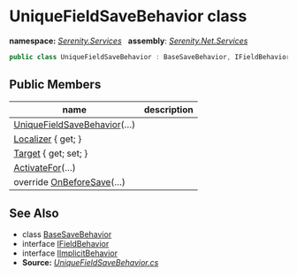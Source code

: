# UniqueFieldSaveBehavior class
**namespace:** *[Serenity.Services](../README.md#serenity.services-namespace)*   **assembly**: *[Serenity.Net.Services](../README.md)*

```csharp
public class UniqueFieldSaveBehavior : BaseSaveBehavior, IFieldBehavior, IImplicitBehavior
```

## Public Members

| name | description |
| --- | --- |
| [UniqueFieldSaveBehavior](UniqueFieldSaveBehavior/UniqueFieldSaveBehavior.md)(…) |  |
| [Localizer](UniqueFieldSaveBehavior/Localizer.md) { get; } |  |
| [Target](UniqueFieldSaveBehavior/Target.md) { get; set; } |  |
| [ActivateFor](UniqueFieldSaveBehavior/ActivateFor.md)(…) |  |
| override [OnBeforeSave](UniqueFieldSaveBehavior/OnBeforeSave.md)(…) |  |

## See Also

* class [BaseSaveBehavior](BaseSaveBehavior.md)
* interface [IFieldBehavior](IFieldBehavior.md)
* interface [IImplicitBehavior](IImplicitBehavior.md)
* **Source:** *[UniqueFieldSaveBehavior.cs](https://github.com/serenity-is/Serenity/blob/master/src/Serenity.Net.Services/RequestHandlers/IntegratedFeatures/UniqueConstraints/UniqueFieldSaveBehavior.cs)*